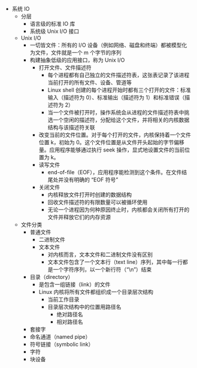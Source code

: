 - 系统 IO
  - 分层
    - 语言级的标准 IO 库
    - 系统级 Unix I/O 接口
  - Unix I/O
    - 一切皆文件：所有的 I/O 设备（例如网络、磁盘和终端）都被模型化为文件，文件就是一个 m 个字节的序列
    - 构建抽象低级的应用接口，称为 Unix I/O
      - 打开文件、文件描述符
        - 每个进程都有自己独立的文件描述符表，这张表记录了该进程当前打开的所有文件、设备、管道等
        - Linux shell 创建的每个进程开始时都有三个打开的文件：标准输入（描述符为 0）、标准输出（描述符为 1）和标准错误（描述符为 2）
        - 当一个文件被打开时，操作系统会从进程的文件描述符表中挑选一个空闲的描述符，分配给这个文件，并将相关的内核数据结构与该描述符关联
      - 改变当前的文件位置。对于每个打开的文件，内核保持着一个文件位置 k，初始为 0。这个文件位置是从文件开头起始的字节偏移量。应用程序能够通过执行 seek 操作，显式地设置文件的当前位置为 k。
      - 读写文件
        - end-of-file（EOF），应用程序能检测到这个条件。在文件结尾处并没有明确的 “EOF 符号”
      - 关闭文件
        - 内核释放文件打开时创建的数据结构
        - 回收文件描述符的有限数量可以被循环使用
        - 无论一个进程因为何种原因终止时，内核都会关闭所有打开的文件并释放它们的内存资源
  - 文件分类
    - 普通文件
      - 二进制文件
      - 文本文件
        - 对内核而言，文本文件和二进制文件没有区别
        - 文本文件包含了一个文本行（text line）序列，其中每一行都是一个字符序列，以一个新行符（“\n”）结束
    - 目录（directory）
      - 是包含一组链接（link）的文件
      - Linux 内核将所有文件都组织成一个目录层次结构
        - 当前工作目录
        - 目录层次结构中的位置用路径名
          - 绝对路径名
          - 相对路径名
    - 套接字
    - 命名通道（named pipe）
    - 符号链接（symbolic link）
    - 字符
    - 块设备